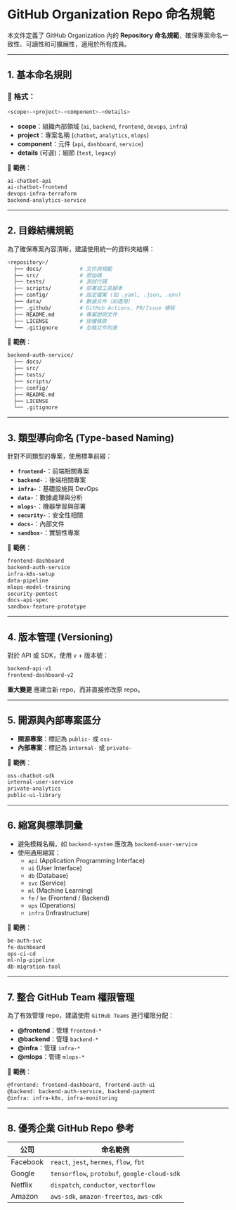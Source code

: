 # GitHub Organization Repo 命名規範

本文件定義了 GitHub Organization 內的 **Repository 命名規範**，確保專案命名一致性、可讀性和可擴展性，適用於所有成員。

---

## **1. 基本命名規則**
### 📌 **格式**：
```bash
<scope>-<project>-<component>-<details>
```
- **scope**：組織內部領域 (`ai`, `backend`, `frontend`, `devops`, `infra`)
- **project**：專案名稱 (`chatbot`, `analytics`, `mlops`)
- **component**：元件 (`api`, `dashboard`, `service`)
- **details** (可選)：細節 (`test`, `legacy`)

📌 **範例**：
```bash
ai-chatbot-api
ai-chatbot-frontend
devops-infra-terraform
backend-analytics-service
```

---

## **2. 目錄結構規範**
為了確保專案內容清晰，建議使用統一的資料夾結構：
```bash
<repository>/
  ├── docs/            # 文件與規範
  ├── src/             # 原始碼
  ├── tests/           # 測試代碼
  ├── scripts/         # 部署或工具腳本
  ├── config/          # 設定檔案 (如 .yaml, .json, .env)
  ├── data/            # 數據文件（如適用）
  ├── .github/         # GitHub Actions, PR/Issue 模板
  ├── README.md        # 專案說明文件
  ├── LICENSE          # 授權條款
  └── .gitignore       # 忽略文件列表
```

📌 **範例**：
```bash
backend-auth-service/
  ├── docs/
  ├── src/
  ├── tests/
  ├── scripts/
  ├── config/
  ├── README.md
  ├── LICENSE
  └── .gitignore
```

---

## **3. 類型導向命名 (Type-based Naming)**
針對不同類型的專案，使用標準前綴：
- **`frontend-`**：前端相關專案
- **`backend-`**：後端相關專案
- **`infra-`**：基礎設施與 DevOps
- **`data-`**：數據處理與分析
- **`mlops-`**：機器學習與部署
- **`security-`**：安全性相關
- **`docs-`**：內部文件
- **`sandbox-`**：實驗性專案

📌 **範例**：
```bash
frontend-dashboard
backend-auth-service
infra-k8s-setup
data-pipeline
mlops-model-training
security-pentest
docs-api-spec
sandbox-feature-prototype
```

---

## **4. 版本管理 (Versioning)**
對於 API 或 SDK，使用 `v` + 版本號：
```bash
backend-api-v1
frontend-dashboard-v2
```
**重大變更** 應建立新 repo，而非直接修改原 repo。

---

## **5. 開源與內部專案區分**
- **開源專案**：標記為 `public-` 或 `oss-`
- **內部專案**：標記為 `internal-` 或 `private-`

📌 **範例**：
```bash
oss-chatbot-sdk
internal-user-service
private-analytics
public-ui-library
```

---

## **6. 縮寫與標準詞彙**
- 避免模糊名稱，如 `backend-system` 應改為 `backend-user-service`
- 使用通用縮寫：
  - `api` (Application Programming Interface)
  - `ui` (User Interface)
  - `db` (Database)
  - `svc` (Service)
  - `ml` (Machine Learning)
  - `fe` / `be` (Frontend / Backend)
  - `ops` (Operations)
  - `infra` (Infrastructure)

📌 **範例**：
```bash
be-auth-svc
fe-dashboard
ops-ci-cd
ml-nlp-pipeline
db-migration-tool
```

---

## **7. 整合 GitHub Team 權限管理**
為了有效管理 repo，建議使用 `GitHub Teams` 進行權限分配：
- **@frontend**：管理 `frontend-*`
- **@backend**：管理 `backend-*`
- **@infra**：管理 `infra-*`
- **@mlops**：管理 `mlops-*`

📌 **範例**：
```bash
@frontend: frontend-dashboard, frontend-auth-ui
@backend: backend-auth-service, backend-payment
@infra: infra-k8s, infra-monitoring
```

---

## **8. 優秀企業 GitHub Repo 參考**
| 公司 | 命名範例 |
|------|---------|
| Facebook | `react`, `jest`, `hermes`, `flow`, `fbt` |
| Google | `tensorflow`, `protobuf`, `google-cloud-sdk` |
| Netflix | `dispatch`, `conductor`, `vectorflow` |
| Amazon | `aws-sdk`, `amazon-freertos`, `aws-cdk` |


